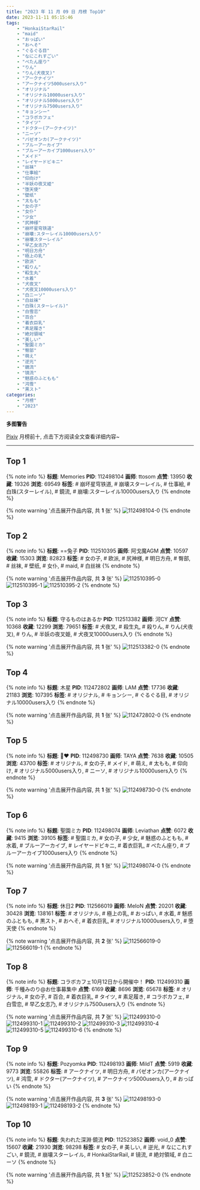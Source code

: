 ```yaml
---
title: "2023 年 11 月 09 日 月榜 Top10"
date: 2023-11-11 05:15:46
tags:
    - "HonkaiStarRail"
    - "maid"
    - "おっぱい"
    - "おへそ"
    - "ぐるぐる目"
    - "なにこれすごい"
    - "ぺたん座り"
    - "りん"
    - "りん(犬夜叉)"
    - "アークナイツ"
    - "アークナイツ5000users入り"
    - "オリジナル"
    - "オリジナル10000users入り"
    - "オリジナル5000users入り"
    - "オリジナル7500users入り"
    - "キョンシー"
    - "コラボカフェ"
    - "タイツ"
    - "ドクター(アークナイツ)"
    - "ニーソ"
    - "パゼオンカ(アークナイツ)"
    - "ブルーアーカイブ"
    - "ブルーアーカイブ1000users入り"
    - "メイド"
    - "レイヤードビキニ"
    - "丝袜"
    - "仕事絵"
    - "仰向け"
    - "半妖の夜叉姫"
    - "堕天使"
    - "壁纸"
    - "太もも"
    - "女の子"
    - "女仆"
    - "少女"
    - "尻神様"
    - "崩坏星穹铁道"
    - "崩壊:スターレイル10000users入り"
    - "崩壊スターレイル"
    - "早乙女志乃"
    - "明日方舟"
    - "極上の乳"
    - "欧派"
    - "殺りん"
    - "殺生丸"
    - "水着"
    - "犬夜叉"
    - "犬夜叉10000users入り"
    - "白ニーソ"
    - "白丝袜"
    - "白珠(スターレイル)"
    - "白雪恋"
    - "百合"
    - "着衣巨乳"
    - "素足履き"
    - "絶対領域"
    - "美しい"
    - "聖園ミカ"
    - "臀部"
    - "萌え"
    - "逆光"
    - "鏡流"
    - "镜流"
    - "魅惑のふともも"
    - "鸿雪"
    - "黒スト"
categories:
    - "月榜"
    - "2023"
---
```


<i class="fa fa-triangle-exclamation"></i>**多图警告**<i class="fa fa-triangle-exclamation"></i>

[Pixiv](https://www.pixiv.net/) 月榜前十, 点击下方阅读全文查看详细内容~

<!-- more -->

---

## Top 1

{% note info %}
**标题**: Memories
**PID**: 112498104 **画师**: ttosom
**点赞**: 13950 **收藏**: 19326 **浏览**: 69549
**标签**: # 崩坏星穹铁道, # 崩壊スターレイル, # 仕事絵, # 白珠(スターレイル), # 鏡流, # 崩壊:スターレイル10000users入り
{% endnote %}

{% note warning '点击展开作品内容, 共 **1** 张' %}
![112498104-0](https://i.pixiv.re/img-original/img/2023/10/13/00/00/13/112498104_p0.jpg)
{% endnote %}

## Top 2

{% note info %}
**标题**: ==兔子
**PID**: 112510395 **画师**: 阿戈魔AGM
**点赞**: 10597 **收藏**: 15303 **浏览**: 82823
**标签**: # 女の子, # 欧派, # 尻神様, # 明日方舟, # 臀部, # 丝袜, # 壁纸, # 女仆, # maid, # 白丝袜
{% endnote %}

{% note warning '点击展开作品内容, 共 **3** 张' %}
![112510395-0](https://i.pixiv.re/img-original/img/2023/10/13/14/52/01/112510395_p0.jpg)
![112510395-1](https://i.pixiv.re/img-original/img/2023/10/13/14/52/01/112510395_p1.jpg)
![112510395-2](https://i.pixiv.re/img-original/img/2023/10/13/14/52/01/112510395_p2.jpg)
{% endnote %}

## Top 3

{% note info %}
**标题**: 守るものはあるか
**PID**: 112513382 **画师**: 河CY
**点赞**: 10368 **收藏**: 12299 **浏览**: 79651
**标签**: # 犬夜叉, # 殺生丸, # 殺りん, # りん(犬夜叉), # りん, # 半妖の夜叉姫, # 犬夜叉10000users入り
{% endnote %}

{% note warning '点击展开作品内容, 共 **1** 张' %}
![112513382-0](https://i.pixiv.re/img-original/img/2023/10/13/17/59/25/112513382_p0.jpg)
{% endnote %}

## Top 4

{% note info %}
**标题**: 木星
**PID**: 112472802 **画师**: LAM
**点赞**: 17736 **收藏**: 21183 **浏览**: 107395
**标签**: # オリジナル, # キョンシー, # ぐるぐる目, # オリジナル10000users入り
{% endnote %}

{% note warning '点击展开作品内容, 共 **1** 张' %}
![112472802-0](https://i.pixiv.re/img-original/img/2023/10/12/00/00/06/112472802_p0.jpg)
{% endnote %}

## Top 5

{% note info %}
**标题**: 🖤❤️
**PID**: 112498730 **画师**: TAYA
**点赞**: 7638 **收藏**: 10505 **浏览**: 43700
**标签**: # オリジナル, # 女の子, # メイド, # 萌え, # 太もも, # 仰向け, # オリジナル5000users入り, # ニーソ, # オリジナル10000users入り
{% endnote %}

{% note warning '点击展开作品内容, 共 **1** 张' %}
![112498730-0](https://i.pixiv.re/img-original/img/2023/10/13/00/14/32/112498730_p0.jpg)
{% endnote %}

## Top 6

{% note info %}
**标题**: 聖園ミカ
**PID**: 112498074 **画师**: Leviathan
**点赞**: 6072 **收藏**: 9415 **浏览**: 39105
**标签**: # 聖園ミカ, # 女の子, # 少女, # 魅惑のふともも, # 水着, # ブルーアーカイブ, # レイヤードビキニ, # 着衣巨乳, # ぺたん座り, # ブルーアーカイブ1000users入り
{% endnote %}

{% note warning '点击展开作品内容, 共 **1** 张' %}
![112498074-0](https://i.pixiv.re/img-original/img/2023/10/13/00/00/09/112498074_p0.jpg)
{% endnote %}

## Top 7

{% note info %}
**标题**: 休日2
**PID**: 112566019 **画师**: MeIoN
**点赞**: 20201 **收藏**: 30428 **浏览**: 138161
**标签**: # オリジナル, # 極上の乳, # おっぱい, # 水着, # 魅惑のふともも, # 黒スト, # おへそ, # 着衣巨乳, # オリジナル10000users入り, # 堕天使
{% endnote %}

{% note warning '点击展开作品内容, 共 **2** 张' %}
![112566019-0](https://i.pixiv.re/img-original/img/2023/10/15/20/24/53/112566019_p0.jpg)
![112566019-1](https://i.pixiv.re/img-original/img/2023/10/15/20/24/53/112566019_p1.jpg)
{% endnote %}

## Top 8

{% note info %}
**标题**: コラボカフェ10月12日から開催中！
**PID**: 112499310 **画师**: 千種みのり@お仕事募集中
**点赞**: 6169 **收藏**: 8696 **浏览**: 65678
**标签**: # オリジナル, # 女の子, # 百合, # 着衣巨乳, # タイツ, # 素足履き, # コラボカフェ, # 白雪恋, # 早乙女志乃, # オリジナル7500users入り
{% endnote %}

{% note warning '点击展开作品内容, 共 **7** 张' %}
![112499310-0](https://i.pixiv.re/img-original/img/2023/10/13/00/35/03/112499310_p0.jpg)
![112499310-1](https://i.pixiv.re/img-original/img/2023/10/13/00/35/03/112499310_p1.jpg)
![112499310-2](https://i.pixiv.re/img-original/img/2023/10/13/00/35/03/112499310_p2.jpg)
![112499310-3](https://i.pixiv.re/img-original/img/2023/10/13/00/35/03/112499310_p3.jpg)
![112499310-4](https://i.pixiv.re/img-original/img/2023/10/13/00/35/03/112499310_p4.jpg)
![112499310-5](https://i.pixiv.re/img-original/img/2023/10/13/00/35/03/112499310_p5.jpg)
![112499310-6](https://i.pixiv.re/img-original/img/2023/10/13/00/35/03/112499310_p6.jpg)
{% endnote %}

## Top 9

{% note info %}
**标题**: Pozyomka
**PID**: 112498193 **画师**: MildT
**点赞**: 5919 **收藏**: 9773 **浏览**: 55826
**标签**: # アークナイツ, # 明日方舟, # パゼオンカ(アークナイツ), # 鸿雪, # ドクター(アークナイツ), # アークナイツ5000users入り, # おっぱい
{% endnote %}

{% note warning '点击展开作品内容, 共 **3** 张' %}
![112498193-0](https://i.pixiv.re/img-original/img/2023/10/13/00/00/36/112498193_p0.jpg)
![112498193-1](https://i.pixiv.re/img-original/img/2023/10/13/00/00/36/112498193_p1.jpg)
![112498193-2](https://i.pixiv.re/img-original/img/2023/10/13/00/00/36/112498193_p2.jpg)
{% endnote %}

## Top 10

{% note info %}
**标题**: 失われた深淵·鏡流
**PID**: 112523852 **画师**: void_0
**点赞**: 15607 **收藏**: 21930 **浏览**: 98298
**标签**: # 女の子, # 美しい, # 逆光, # なにこれすごい, # 鏡流, # 崩壊スターレイル, # HonkaiStarRail, # 镜流, # 絶対領域, # 白ニーソ
{% endnote %}

{% note warning '点击展开作品内容, 共 **1** 张' %}
![112523852-0](https://i.pixiv.re/img-original/img/2023/10/14/00/00/16/112523852_p0.jpg)
{% endnote %}
